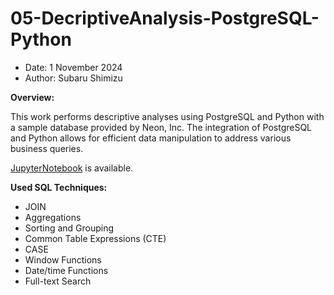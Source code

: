 # 05-DecriptiveAnalysis-PostgreSQL-Python
- Date: 1 November 2024
- Author: Subaru Shimizu

**Overview:**  
  
This work performs descriptive analyses using PostgreSQL and Python with a sample database provided by Neon, Inc. The integration of PostgreSQL and Python allows for efficient data manipulation to address various business queries.

[JupyterNotebook](https://github.com/subaru3577/05-PostgreSQL-Python/blob/main/PostgreSQL_descriptive_analysis.ipynb) is available.

**Used SQL Techniques:**  
- JOIN
- Aggregations
- Sorting and Grouping
- Common Table Expressions (CTE)
- CASE
- Window Functions
- Date/time Functions
- Full-text Search
